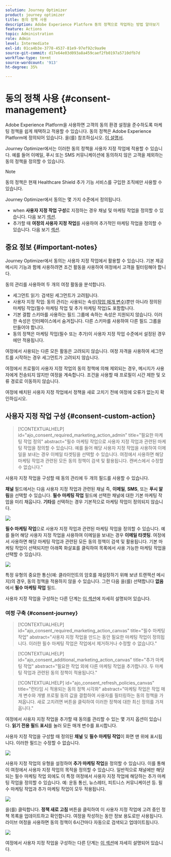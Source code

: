 ```yaml
---
solution: Journey Optimizer
product: journey optimizer
title: 동의 정책 사용
description: Adobe Experience Platform 동의 정책으로 작업하는 방법 알아보기
feature: Actions
topic: Administration
role: Admin
level: Intermediate
exl-id: 01ca4b3e-3778-4537-81e9-97ef92c9aa9e
source-git-commit: d17e64e03d093a8a459caef2fb0197a5710dfb7d
workflow-type: tm+mt
source-wordcount: '913'
ht-degree: 35%

---
```


# 동의 정책 사용 {#consent-management}

Adobe Experience Platform을 사용하면 고객의 동의 환경 설정을 준수하도록 마케팅 정책을 쉽게 채택하고 적용할 수 있습니다. 동의 정책은 Adobe Experience Platform에 정의되어 있습니다. 을(를) 참조하십시오. [이 설명서](https://experienceleague.adobe.com/docs/experience-platform/data-governance/policies/user-guide.html?lang=ko#consent-policy).

Journey Optimizer에서는 이러한 동의 정책을 사용자 지정 작업에 적용할 수 있습니다. 예를 들어 이메일, 푸시 또는 SMS 커뮤니케이션에 동의하지 않은 고객을 제외하는 동의 정책을 정의할 수 있습니다.

>[!NOTE]
>
>동의 정책은 현재 Healthcare Shield 추가 기능 서비스를 구입한 조직에만 사용할 수 있습니다.

Journey Optimizer에서 동의는 몇 가지 수준에서 정의됩니다.

* when **사용자 지정 작업 구성**&#x200B;로 지정하는 경우 채널 및 마케팅 작업을 정의할 수 있습니다. 다음 보기 [섹션](../action/consent.md#consent-custom-action).
* 추가할 때 **여정의 사용자 지정 작업**&#x200B;를 사용하여 추가적인 마케팅 작업을 정의할 수 있습니다. 다음 보기 [섹션](../action/consent.md#consent-journey).

## 중요 정보 {#important-notes}

Journey Optimizer에서 동의는 사용자 지정 작업에서 활용할 수 있습니다. 기본 제공 메시지 기능과 함께 사용하려면 조건 활동을 사용하여 여정에서 고객을 필터링해야 합니다.

동의 관리를 사용하여 두 개의 여정 활동을 분석합니다.

* 세그먼트 읽기: 검색된 세그먼트가 고려됩니다.
* 사용자 지정 작업: 동의 관리는 사용되는 속성([작업 매개 변수](../action/about-custom-action-configuration.md#define-the-message-parameters))뿐만 아니라 정의된 마케팅 작업(필수 마케팅 작업 및 추가 마케팅 작업)도 포함합니다.
* 기본 결합 스키마를 사용하는 필드 그룹에 속하는 속성은 지원되지 않습니다. 이러한 속성은 인터페이스에서 숨겨집니다. 다른 스키마를 사용하여 다른 필드 그룹을 만들어야 합니다.
* 동의 정책은 마케팅 작업(필수 또는 추가)이 사용자 지정 작업 수준에서 설정된 경우에만 적용됩니다.

여정에서 사용되는 다른 모든 활동은 고려되지 않습니다. 여정 자격을 사용하여 세그먼트를 시작하는 경우 세그먼트가 고려되지 않습니다.

여정에서 프로필이 사용자 지정 작업의 동의 정책에 의해 제외되는 경우, 메시지가 사용자에게 전송되지 않지만 여정을 계속합니다. 조건을 사용할 때 프로필이 시간 제한 및 오류 경로로 이동하지 않습니다.

여정에 배치된 사용자 지정 작업에서 정책을 새로 고치기 전에 여정에 오류가 없는지 확인하십시오.

<!--
There are two types of latency regarding the use of consent policies:

* **User latency**: the delay from the time a profile changes a consent settings to the moment it is applied in Experience Platform. This can take up to 48h. 
* **Consent policy latency**: the delay from the time a consent policy is created or updated to the moment it is applied. This can take up to 6 hours
-->

## 사용자 지정 작업 구성 {#consent-custom-action}

>[!CONTEXTUALHELP]
>id="ajo_consent_required_marketing_action_admin"
>title="필요한 마케팅 작업 정의"
>abstract="필수 마케팅 작업으로 사용자 지정 작업과 관련된 마케팅 작업을 정의할 수 있습니다. 예를 들어 해당 사용자 지정 작업을 사용하여 이메일을 보내는 경우 이메일 타겟팅을 선택할 수 있습니다. 여정에서 사용하면 해당 마케팅 작업과 관련된 모든 동의 정책이 검색 및 활용됩니다. 캔버스에서 수정할 수 없습니다."

사용자 지정 작업을 구성할 때 동의 관리에 두 개의 필드를 사용할 수 있습니다.

**채널** 필드에서는 다음 사용자 지정 작업과 관련된 채널 즉, **이메일**, **SMS**, 또는 **푸시 알림**&#x200B;을 선택할 수 있습니다. **필수 마케팅 작업** 필드에 선택한 채널에 대한 기본 마케팅 작업을 미리 채웁니다. **기타**&#x200B;를 선택하는 경우 기본적으로 마케팅 작업이 정의되지 않습니다.

![](assets/consent1.png)

**필수 마케팅 작업**&#x200B;으로 사용자 지정 작업과 관련된 마케팅 작업을 정의할 수 있습니다. 예를 들어 해당 사용자 지정 작업을 사용하여 이메일을 보내는 경우 **이메일 타겟팅**. 여정에서 사용하면 해당 마케팅 작업과 관련된 모든 동의 정책이 검색 및 활용됩니다. 기본 마케팅 작업이 선택되지만 아래쪽 화살표를 클릭하여 목록에서 사용 가능한 마케팅 작업을 선택할 수 있습니다.

![](assets/consent2.png)

특정 유형의 중요한 통신(예: 클라이언트의 암호를 재설정하기 위해 보낸 트랜잭션 메시지)의 경우, 동의 정책을 적용하지 않을 수 있습니다. 그런 다음 을(를) 선택합니다 **없음** 에서 **필수 마케팅 작업** 필드.

사용자 지정 작업을 구성하는 다른 단계는 [이 섹션](../action/about-custom-action-configuration.md#consent-management)에 자세히 설명되어 있습니다.

### 여정 구축 {#consent-journey}

>[!CONTEXTUALHELP]
>id="ajo_consent_required_marketing_action_canvas"
>title="필수 마케팅 작업"
>abstract="사용자 지정 작업을 만드는 동안 필요한 마케팅 작업이 정의됩니다. 이러한 필수 마케팅 작업은 작업에서 제거하거나 수정할 수 없습니다."

>[!CONTEXTUALHELP]
>id="ajo_consent_additional_marketing_action_canvas"
>title="추가 마케팅 작업"
>abstract="필요한 작업 외에 다른 마케팅 작업을 추가합니다. 두 마케팅 작업과 관련된 동의 정책이 적용됩니다."

>[!CONTEXTUALHELP]
>id="ajo_consent_refresh_policies_canvas"
>title="런타임 시 적용되는 동의 정책 시각화"
>abstract="마케팅 작업은 작업 매개 변수와 개별 프로필 동의 값을 결합하여 사용자를 필터링하는 동의 정책을 가져옵니다. 새로 고치려면 버튼을 클릭하여 이러한 정책에 대한 최신 정의를 가져옵니다."

여정에서 사용자 지정 작업을 추가할 때 동의를 관리할 수 있는 몇 가지 옵션이 있습니다. **읽기 전용 필드 표시**&#x200B;를 눌러 모든 매개 변수를 표시합니다.

사용자 지정 작업을 구성할 때 정의된 **채널** 및 **필수 마케팅 작업**&#x200B;이 화면 맨 위에 표시됩니다. 이러한 필드는 수정할 수 없습니다.

![](assets/consent4.png)

사용자 지정 작업의 유형을 설정하여 **추가 마케팅 작업**&#x200B;을 정의할 수 있습니다. 이를 통해 이 여정에서 사용자 지정 작업의 목적을 정의할 수 있습니다. 일반적으로 채널에만 해당되는 필수 마케팅 작업 외에도 이 특정 여정에서 사용자 지정 작업에 해당하는 추가 마케팅 작업을 정의할 수 있습니다. 예: 운동 통신, 뉴스레터, 피트니스 커뮤니케이션 등. 필수 마케팅 작업과 추가 마케팅 작업이 모두 적용됩니다.

![](assets/consent3.png)

을(를) 클릭합니다. **정책 새로 고침** 버튼을 클릭하여 이 사용자 지정 작업에 고려 중인 정책 목록을 업데이트하고 확인합니다. 여정을 작성하는 동안 정보 용도로만 사용됩니다. 라이브 여정을 사용하면 동의 정책이 6시간마다 자동으로 검색되고 업데이트됩니다.

![](assets/consent5.png)

<!--
The following data is taken into account for consent:

* marketing actions and additional marketing actions defined in the custom action
* action parameters defined in the custom action, see this [section](../action/about-custom-action-configuration.md#define-the-message-parameters) 
* attributes used as criteria in a segment when the journey starts with a Read segment, see this [section](../building-journeys/read-segment.md) 

>[!NOTE]
>
>Please note that there can be a latency when updating the list of policies applied, refer to this [this section](../action/consent.md#important-notes).
-->

여정에서 사용자 지정 작업을 구성하는 다른 단계는 [이 섹션](../building-journeys/using-custom-actions.md)에 자세히 설명되어 있습니다.
